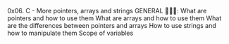 0x06. C - More pointers, arrays and strings
GENERAL 📖📖📖:
What are pointers and how to use them
What are arrays and how to use them
What are the differences between pointers and arrays
How to use strings and how to manipulate them
Scope of variables